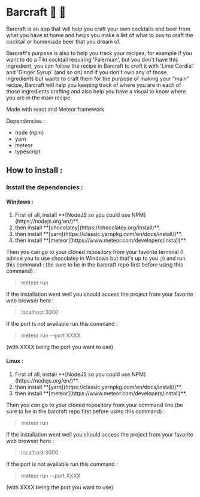 # Barcraft :tropical_drink: :beer:
Barcraft is an app that will help you craft your own cocktails and beer from what you have at home and helps you make a list of what to buy to craft the cocktail or homemade beer that you dream of.

Barcraft's purpose is also to help you track your recipes, for example if you want to do a Tiki cocktail requiring 'Falernum', but you don't have this ingredient, you can follow the recipe in Barcraft to craft it with 'Lime Cordial' and 'Ginger Syrup' (and so on) and if you don't own any of those ingredients but wants to craft them for the purpose of making your "main" recipe, Barcraft will help you keeping track of where you are in each of those ingredients crafting and also help you have a visual to know where you are in the main recipe.

Made with react and Meteor framework

Dependencies : 
- node (npm)
- yarn
- meteor
- typescript

## How to install :

### Install the dependencies :

#### Windows :
<ol>
  <li>First of all, install **[NodeJS so you could use NPM](https://nodejs.org/en/)**.</li>
  <li>then install **[chocolatey](https://chocolatey.org/install)**.</li>
  <li>then install **[yarn](https://classic.yarnpkg.com/en/docs/install/)**.</li>
  <li>then install **[meteor](https://www.meteor.com/developers/install)**.</li>  
</ol> 


Then you can go to your cloned repository from your favorite terminal (I advice you to use chocolatey in Windows but that's up to you ;)) and run this command :
(be sure to be in the barcraft repo first before using this command) :
> meteor run

If the installation went well you should access the project from your favorite web browser here :
> localhost:3000

If the port is not available run this command :

> meteor run --port XXXX 

(with XXXX being the port you want to use)


#### Linux :

<ol>
  <li>First of all, install **[NodeJS so you could use NPM](https://nodejs.org/en/)**.</li>
  <li>then install **[yarn](https://classic.yarnpkg.com/en/docs/install/)**.</li>
  <li>then install **[meteor](https://www.meteor.com/developers/install)**.</li>  
</ol> 


Then you can go to your cloned repository from your command line
(be sure to be in the barcraft repo first before using this command) :
> meteor run

If the installation went well you should access the project from your favorite web browser here :
> localhost:3000

If the port is not available run this command :

> meteor run --port XXXX 

(with XXXX being the port you want to use)
